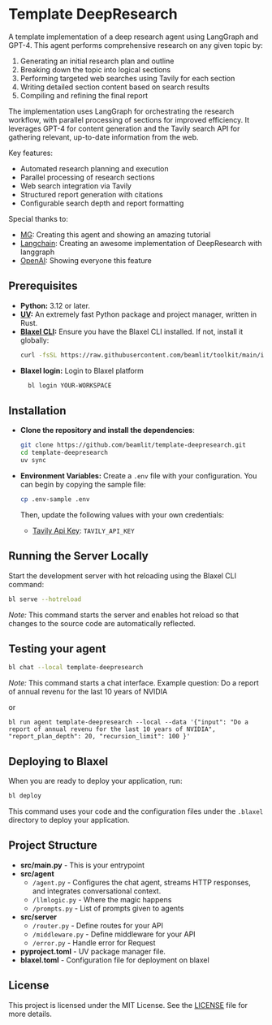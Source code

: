 # Template DeepResearch

A template implementation of a deep research agent using LangGraph and GPT-4. This agent performs comprehensive research on any given topic by:

1. Generating an initial research plan and outline
2. Breaking down the topic into logical sections
3. Performing targeted web searches using Tavily for each section
4. Writing detailed section content based on search results
5. Compiling and refining the final report

The implementation uses LangGraph for orchestrating the research workflow, with parallel processing of sections for improved efficiency. It leverages GPT-4 for content generation and the Tavily search API for gathering relevant, up-to-date information from the web.

Key features:

- Automated research planning and execution
- Parallel processing of research sections
- Web search integration via Tavily
- Structured report generation with citations
- Configurable search depth and report formatting

Special thanks to:

- [MG](https://www.analyticsvidhya.com/blog/2025/02/build-your-own-deep-research-agent): Creating this agent and showing an amazing tutorial
- [Langchain](https://github.com/langchain-ai/open_deep_research/tree/main): Creating an awesome implementation of DeepResearch with langgraph
- [OpenAI](https://openai.com/index/introducing-deep-research/): Showing everyone this feature

## Prerequisites

- **Python:** 3.12 or later.
- **[UV](https://github.com/astral-sh/uv):** An extremely fast Python package and project manager, written in Rust.
- **[Blaxel CLI](https://docs.blaxel.ai/Get-started):** Ensure you have the Blaxel CLI installed. If not, install it globally:
  ```bash
  curl -fsSL https://raw.githubusercontent.com/beamlit/toolkit/main/install.sh | BINDIR=$HOME/.local/bin sh
  ```
- **Blaxel login:** Login to Blaxel platform
  ```bash
    bl login YOUR-WORKSPACE
  ```

## Installation

- **Clone the repository and install the dependencies**:

  ```bash
  git clone https://github.com/beamlit/template-deepresearch.git
  cd template-deepresearch
  uv sync
  ```

- **Environment Variables:** Create a `.env` file with your configuration. You can begin by copying the sample file:

  ```bash
  cp .env-sample .env
  ```

  Then, update the following values with your own credentials:

  - [Tavily Api Key](https://app.tavily.com/home): `TAVILY_API_KEY`

## Running the Server Locally

Start the development server with hot reloading using the Blaxel CLI command:

```bash
bl serve --hotreload
```

_Note:_ This command starts the server and enables hot reload so that changes to the source code are automatically reflected.

## Testing your agent

```bash
bl chat --local template-deepresearch
```

_Note:_ This command starts a chat interface. Example question: Do a report of annual revenu for the last 10 years of NVIDIA

or

```
bl run agent template-deepresearch --local --data '{"input": "Do a report of annual revenu for the last 10 years of NVIDIA", "report_plan_depth": 20, "recursion_limit": 100 }'
```

## Deploying to Blaxel

When you are ready to deploy your application, run:

```bash
bl deploy
```

This command uses your code and the configuration files under the `.blaxel` directory to deploy your application.

## Project Structure

- **src/main.py** - This is your entrypoint
- **src/agent**
  - `/agent.py` - Configures the chat agent, streams HTTP responses, and integrates conversational context.
  - `/llmlogic.py` - Where the magic happens
  - `/prompts.py` - List of prompts given to agents
- **src/server**
  - `/router.py` - Define routes for your API
  - `/middleware.py` - Define middleware for your API
  - `/error.py` - Handle error for Request
- **pyproject.toml** - UV package manager file.
- **blaxel.toml** - Configuration file for deployment on blaxel

## License

This project is licensed under the MIT License. See the [LICENSE](LICENSE) file for more details.
